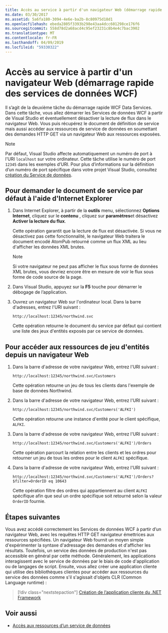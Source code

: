 ```yaml
---
title: Accès au service à partir d'un navigateur Web (démarrage rapide des services de données WCF)
ms.date: 03/30/2017
ms.assetid: 5a6fa180-3094-4e6e-ba2b-8c80975d18d1
ms.openlocfilehash: ebeda2805f3393b298e43aa4dcc601298ce176f6
ms.sourcegitcommit: 558d78d2a68acd4c95ef23231c8b4e4c7bac3902
ms.translationtype: MT
ms.contentlocale: fr-FR
ms.lasthandoff: 04/09/2019
ms.locfileid: "59330322"
---
```

# <a name="accessing-the-service-from-a-web-browser-wcf-data-services-quickstart"></a>Accès au service à partir d'un navigateur Web (démarrage rapide des services de données WCF)

Il s’agit de la deuxième tâche du démarrage rapide WCF Data Services. Dans cette tâche, vous allez démarrer les Services de données WCF à partir de Visual Studio et éventuellement désactiver la lecture de flux dans le navigateur Web. Vous puis récupérez le document de définition de service mais aussi accéder aux ressources de service de données en soumettant des demandes HTTP GET via un navigateur Web aux ressources exposées.

> [!NOTE]
> Par défaut, Visual Studio affecte automatiquement un numéro de port à l'URI `localhost` sur votre ordinateur. Cette tâche utilise le numéro de port `12345` dans les exemples d’URI. Pour plus d’informations sur la définition d’un numéro de port spécifique dans votre projet Visual Studio, consultez [création du Service de données](../../../../docs/framework/data/wcf/creating-the-data-service.md).

## <a name="to-request-the-default-service-document-by-using-internet-explorer"></a>Pour demander le document de service par défaut à l'aide d'Internet Explorer

1. Dans Internet Explorer, à partir de la **outils** menu, sélectionnez **Options Internet**, cliquez sur le **contenu** , cliquez sur **paramètres**et désactivez  **Activer la lecture du flux**.

     Cette opération garantit que la lecture de flux est désactivée. Si vous ne désactivez pas cette fonctionnalité, le navigateur Web traitera le document encodé AtomPub retourné comme un flux XML au lieu d'afficher les données XML brutes.

    > [!NOTE]
    > Si votre navigateur ne peut pas afficher le flux sous forme de données XML brutes, vous devriez encore être en mesure de voir le flux sous forme de code source de la page.

2. Dans Visual Studio, appuyez sur la **F5** touche pour démarrer le débogage de l’application.

3. Ouvrez un navigateur Web sur l'ordinateur local. Dans la barre d'adresses, entrez l'URI suivant :

    ```
    http://localhost:12345/northwind.svc
    ```

     Cette opération retourne le document du service par défaut qui contient une liste des jeux d'entités exposés par ce service de données.

## <a name="to-access-entity-set-resources-from-a-web-browser"></a>Pour accéder aux ressources de jeu d'entités depuis un navigateur Web

1. Dans la barre d'adresse de votre navigateur Web, entrez l'URI suivant :

    ```
    http://localhost:12345/northwind.svc/Customers
    ```

     Cette opération retourne un jeu de tous les clients dans l'exemple de base de données Northwind.

2. Dans la barre d'adresse de votre navigateur Web, entrez l'URI suivant :

    ```
    http://localhost:12345/northwind.svc/Customers('ALFKI')
    ```

     Cette opération retourne une instance d'entité pour le client spécifique, `ALFKI`.

3. Dans la barre d'adresse de votre navigateur Web, entrez l'URI suivant :

    ```
    http://localhost:12345/northwind.svc/Customers('ALFKI')/Orders
    ```

     Cette opération parcourt la relation entre les clients et les ordres pour retourner un jeu de tous les ordres pour le client `ALFKI` spécifique.

4. Dans la barre d'adresse de votre navigateur Web, entrez l'URI suivant :

    ```
    http://localhost:12345/northwind.svc/Customers('ALFKI')/Orders?$filter=OrderID eq 10643
    ```

     Cette opération filtre des ordres qui appartiennent au client `ALFKI` spécifique afin que seul un ordre spécifique soit retourné selon la valeur `OrderID` fournie.

## <a name="next-steps"></a>Étapes suivantes

Vous avez accédé correctement les Services de données WCF à partir d’un navigateur Web, avec les requêtes HTTP GET navigateur émettrices aux ressources spécifiées. Un navigateur Web fournit un moyen simple d'expérimenter la syntaxe d'adressage des demandes et d'afficher les résultats. Toutefois, un service des données de production n'est pas accessible en général par cette méthode. Généralement, les applications interagissent avec le service de données par le biais de code d'application ou de langages de script. Ensuite, vous allez créer une application cliente qui utilise des bibliothèques clientes pour accéder aux ressources du service des données comme s'il s'agissait d'objets CLR (Common Language runtime) :

> [!div class="nextstepaction"]
> [Création de l’application cliente du .NET Framework](../../../../docs/framework/data/wcf/creating-the-dotnet-client-application-wcf-data-services-quickstart.md)

## <a name="see-also"></a>Voir aussi

- [Accès aux ressources d’un service de données](../../../../docs/framework/data/wcf/accessing-data-service-resources-wcf-data-services.md)
